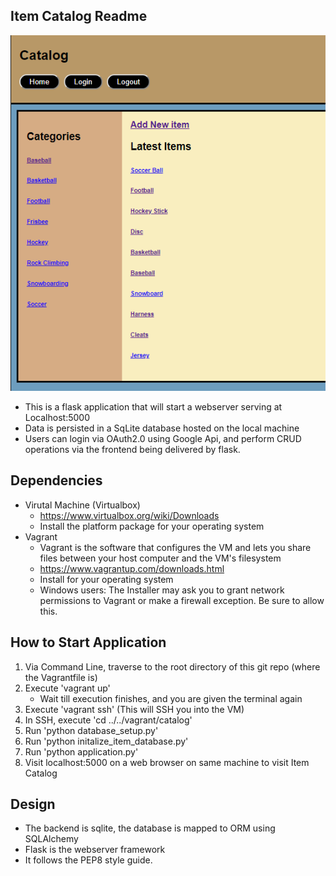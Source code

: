 ## Item Catalog Readme ##

![Front-End Photo](frontend_demo.PNG)

- This is a flask application that will start a webserver
serving at Localhost:5000
- Data is persisted in a SqLite database hosted on the local machine
- Users can login via OAuth2.0 using Google Api, and perform CRUD operations
via the frontend being delivered by flask. 


## Dependencies ##

- Virutal Machine (Virtualbox)
	- https://www.virtualbox.org/wiki/Downloads
	- Install the platform package for your operating system
- Vagrant
	- Vagrant is the software that configures the VM and lets you share files between your host computer and the VM's filesystem
	- https://www.vagrantup.com/downloads.html
	- Install for your operating system
	- Windows users: The Installer may ask you to grant network permissions to Vagrant or make a firewall exception. Be sure to allow this.


## How to Start Application ##

1. Via Command Line, traverse to the root directory of this git repo (where
the Vagrantfile is)
2. Execute 'vagrant up'
	- Wait till execution finishes, and you are given the terminal again
3. Execute 'vagrant ssh' (This will SSH you into the VM)
4. In SSH, execute 'cd ../../vagrant/catalog'
5. Run 'python database_setup.py'
6. Run 'python initalize_item_database.py'
7. Run 'python application.py'
8. Visit localhost:5000 on a web browser on same machine to visit Item Catalog


## Design ##

- The backend is sqlite, the database is mapped to ORM using SQLAlchemy
- Flask is the webserver framework
- It follows the PEP8 style guide.
